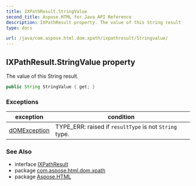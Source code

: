 ```yaml
---
title: IXPathResult.StringValue
second_title: Aspose.HTML for Java API Reference
description: IXPathResult property. The value of this String result
type: docs

url: /java/com.aspose.html.dom.xpath/ixpathresult/Stringvalue/
---
```

## IXPathResult.StringValue property

The value of this String result.

```java
public String StringValue { get; }
```

### Exceptions

| exception | condition |
| --- | --- |
| [dOMException](../../../com.aspose.html.dom/domexception/) | TYPE_ERR: raised if `resultType` is not `String` type. |

### See Also

* interface [IXPathResult](../)
* package [com.aspose.html.dom.xpath](../../../com.aspose.html.dom.xpath/)
* package [Aspose.HTML](../../../)
